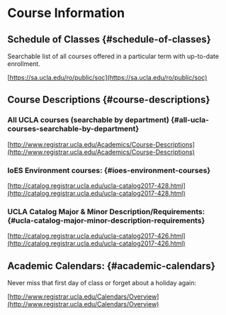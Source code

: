 # Course Information

## Schedule of Classes {#schedule-of-classes}

Searchable list of all courses offered in a particular term with up-to-date enrollment.

[https://sa.ucla.edu/ro/public/soc](https://sa.ucla.edu/ro/public/soc)

## Course Descriptions {#course-descriptions}

### All UCLA courses \(searchable by department\) {#all-ucla-courses-searchable-by-department}

[http://www.registrar.ucla.edu/Academics/Course-Descriptions](http://www.registrar.ucla.edu/Academics/Course-Descriptions)

### IoES Environment courses: {#ioes-environment-courses}

[http://catalog.registrar.ucla.edu/ucla-catalog2017-428.html](http://catalog.registrar.ucla.edu/ucla-catalog2017-428.html)

### UCLA Catalog Major & Minor Description/Requirements: {#ucla-catalog-major-minor-description-requirements}

[http://catalog.registrar.ucla.edu/ucla-catalog2017-426.html](http://catalog.registrar.ucla.edu/ucla-catalog2017-426.html)

## Academic Calendars: {#academic-calendars}

Never miss that first day of class or forget about a holiday again:

[http://www.registrar.ucla.edu/Calendars/Overview](http://www.registrar.ucla.edu/Calendars/Overview)

